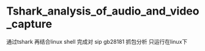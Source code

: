 # Tshark_analysis_of_audio_and_video_capture
通过tshark 再结合linux shell 完成对 sip gb28181 抓包分析 
只运行在linux下
